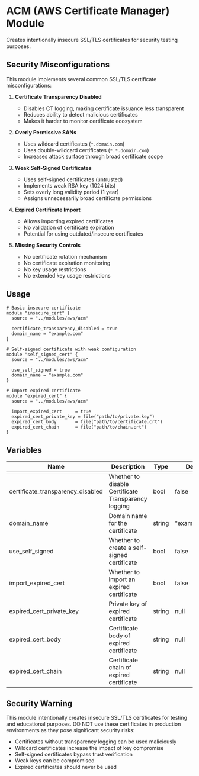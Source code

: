 # ACM (AWS Certificate Manager) Module

Creates intentionally insecure SSL/TLS certificates for security testing purposes.

## Security Misconfigurations

This module implements several common SSL/TLS certificate misconfigurations:

1. **Certificate Transparency Disabled**
   - Disables CT logging, making certificate issuance less transparent
   - Reduces ability to detect malicious certificates
   - Makes it harder to monitor certificate ecosystem

2. **Overly Permissive SANs**
   - Uses wildcard certificates (`*.domain.com`)
   - Uses double-wildcard certificates (`*.*.domain.com`)
   - Increases attack surface through broad certificate scope

3. **Weak Self-Signed Certificates**
   - Uses self-signed certificates (untrusted)
   - Implements weak RSA key (1024 bits)
   - Sets overly long validity period (1 year)
   - Assigns unnecessarily broad certificate permissions

4. **Expired Certificate Import**
   - Allows importing expired certificates
   - No validation of certificate expiration
   - Potential for using outdated/insecure certificates

5. **Missing Security Controls**
   - No certificate rotation mechanism
   - No certificate expiration monitoring
   - No key usage restrictions
   - No extended key usage restrictions

## Usage

```hcl
# Basic insecure certificate
module "insecure_cert" {
  source = "../modules/aws/acm"
  
  certificate_transparency_disabled = true
  domain_name = "example.com"
}

# Self-signed certificate with weak configuration
module "self_signed_cert" {
  source = "../modules/aws/acm"
  
  use_self_signed = true
  domain_name = "example.com"
}

# Import expired certificate
module "expired_cert" {
  source = "../modules/aws/acm"
  
  import_expired_cert     = true
  expired_cert_private_key = file("path/to/private.key")
  expired_cert_body       = file("path/to/certificate.crt")
  expired_cert_chain      = file("path/to/chain.crt")
}
```

## Variables

| Name | Description | Type | Default |
|------|-------------|------|---------|
| certificate_transparency_disabled | Whether to disable Certificate Transparency logging | bool | false |
| domain_name | Domain name for the certificate | string | "example.com" |
| use_self_signed | Whether to create a self-signed certificate | bool | false |
| import_expired_cert | Whether to import an expired certificate | bool | false |
| expired_cert_private_key | Private key of expired certificate | string | null |
| expired_cert_body | Certificate body of expired certificate | string | null |
| expired_cert_chain | Certificate chain of expired certificate | string | null |

## Security Warning

This module intentionally creates insecure SSL/TLS certificates for testing and educational purposes. DO NOT use these certificates in production environments as they pose significant security risks:

- Certificates without transparency logging can be used maliciously
- Wildcard certificates increase the impact of key compromise
- Self-signed certificates bypass trust verification
- Weak keys can be compromised
- Expired certificates should never be used 